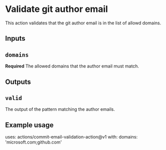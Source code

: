 # Validate git author email

This action validates that the git author email is in the list of allowd domains.

## Inputs

## `domains`

**Required** The allowed domains that the author email must match.

## Outputs

## `valid`

The output of the pattern matching the author emails.

## Example usage

uses: actions/commit-email-validation-action@v1
with:
domains: 'microsoft.com;github.com'
